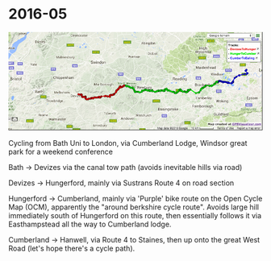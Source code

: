 # 2016-05

![Route map](GPSVisualizer_route.png)

Cycling from Bath Uni to London, via Cumberland Lodge, Windsor great park for a weekend conference

Bath -> Devizes via the canal tow path (avoids inevitable hills via road)

Devizes -> Hungerford, mainly via Sustrans Route 4 on road section

Hungerford -> Cumberland, mainly via 'Purple' bike route on the Open Cycle Map (OCM), apparently the "around berkshire cycle route". Avoids large hill immediately south of Hungerford on this route, then essentially follows it via Easthampstead all the way to Cumberland lodge.

Cumberland -> Hanwell, via Route 4 to Staines, then up onto the great West Road (let's hope there's a cycle path).
